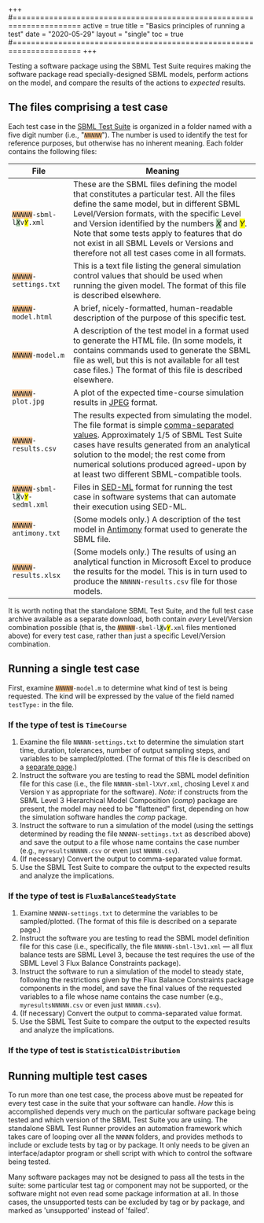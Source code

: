 +++
#=====================================================================
active     = true
title      = "Basics principles of running a test"
date       = "2020-05-29"
layout     = "single"
toc        = true
#=====================================================================
+++

Testing a software package using the SBML Test Suite requires making the software package read specially-designed SBML models, perform actions on the model, and compare the results of the actions to _expected_ results.


The files comprising a test case
--------------------------------

Each test case in the [SBML Test Suite](/software/sbml-test-suite) is organized in a folder named with a five digit number (i.e., "<code style="background-color: #ffcc99"><i>NNNNN</i></code>").  The number is used to identify the test for reference purposes, but otherwise has no inherent meaning.  Each folder contains the following files:

| File                     | Meaning |
|--------------------------|---------|
| <nobr><code><i style="background-color: #ffcc99">NNNNN</i>-sbml-l<i style="background-color: #aaccaa">X</i>v<i style="background-color: yellow">Y</i>.xml</code></nobr>  | These are the SBML files defining the model that constitutes a particular test. All the files define the same model, but in different SBML Level/Version formats, with the specific Level and Version identified by the numbers <i style="background-color: #aaccaa">X</i> and <i style="background-color: yellow">Y</i>.  Note that some tests apply to features that do not exist in all SBML Levels or Versions and therefore not all test cases come in all formats. |
| <nobr><code><i style="background-color: #ffcc99">NNNNN</i>-settings.txt</code></nobr> | This is a text file listing the general simulation control values that should be used when running the given model.  The format of this file is described elsewhere. |
| <nobr><code><i style="background-color: #ffcc99">NNNNN</i>-model.html</code></nobr> | A brief, nicely-formatted, human-readable description of the purpose of this specific test. |
| <nobr><code><i style="background-color: #ffcc99">NNNNN</i>-model.m</code></nobr> | A description of the test model in a format used to generate the HTML file.  (In some models, it contains commands used to generate the SBML  file as well, but this is not available for all test case files.)  The format of this file is described elsewhere. |
| <nobr><code><i style="background-color: #ffcc99">NNNNN</i>-plot.jpg</code></nobr> | A plot of the expected time-course simulation results in [JPEG](http://en.wikipedia.org/wiki/Jpeg) format. |
| <nobr><code><i style="background-color: #ffcc99">NNNNN</i>-results.csv</code></nobr> | The results expected from simulating the model.  The file format is simple [comma-separated values](http://en.wikipedia.org/wiki/Comma-separated_values).  Approximately 1/5 of SBML Test Suite cases have results generated from an analytical solution to the model; the rest come from numerical solutions produced agreed-upon by at least two different SBML-compatible tools. |
| <nobr><code><i style="background-color: #ffcc99">NNNNN</i>-sbml-l<i style="background-color: #aaccaa">X</i>v<i style="background-color: yellow">Y</i>-sedml.xml</code></nobr>  | Files in [SED-ML](http://sed-ml.org/) format for running the test case in software systems that can automate their execution using SED-ML. |
| <nobr><code><i style="background-color: #ffcc99">NNNNN</i>-antimony.txt</code></nobr> |  (Some models only.) A description of the test model in [Antimony](http://antimony.sourceforge.net/) format used to generate the SBML file. |
| <nobr><code><i style="background-color: #ffcc99">NNNNN</i>-results.xlsx</code></nobr> | (Some models only.) The results of using an analytical function in Microsoft Excel to produce the results for the model.  This is in turn used to produce the `NNNNN-results.csv` file for those models. |

It is worth noting that the standalone SBML Test Suite, and the full test case archive available as a separate download, both contain _every_ Level/Version combination possible (that is, the <nobr><code><i style="background-color: #ffcc99">NNNNN</i>-sbml-l<i style="background-color: #aaccaa">X</i>v<i style="background-color: yellow">Y</i>.xml</code></nobr> files mentioned above) for every test case, rather than just a specific Level/Version combination.


Running a single test case
--------------------------

First, examine <code><i style="background-color: #ffcc99">NNNNN</i>-model.m</code> to determine what kind of test is being requested. The kind will be expressed by the value of the field named `testType:` in the file.

### If the type of test is `TimeCourse`

1. Examine the file `NNNNN-settings.txt` to determine the simulation start time, duration, tolerances, number of output sampling steps, and variables to be sampled/plotted.  (The format of this file is described on a [separate page](../test-case-details).)
2. Instruct the software you are testing to read the SBML model definition file for this case (i.e., the file `NNNNN-sbml-lXvY.xml`, chosing Level `X` and Version `Y` as appropriate for the software).  _Note:_ if constructs from the SBML Level&nbsp;3 Hierarchical Model Composition (_comp_) package are present, the model may need to be "flattened" first, depending on how the simulation software handles the _comp_ package.
3. Instruct the software to run a simulation of the model (using the settings determined by reading the file `NNNNN-settings.txt` as described above) and save the output to a file whose name contains the case number (e.g., `myresultsNNNNN.csv` or even just `NNNNN.csv`).
4. (If necessary) Convert the output to comma-separated value format.
5. Use the SBML Test Suite to compare the output to the expected results and analyze the implications.


### If the type of test is `FluxBalanceSteadyState`

1. Examine `NNNNN-settings.txt` to determine the variables to be sampled/plotted.  (The format of this file is described on a separate page.)
2. Instruct the software you are testing to read the SBML model definition file for this case (i.e., specifically, the file `NNNNN-sbml-l3v1.xml` &mdash; all flux balance tests are SBML Level 3, because the test requires the use of the SBML Level&nbsp;3 Flux Balance Constraints package).
3. Instruct the software to run a simulation of the model to steady state, following the restrictions given by the Flux Balance Constraints package components in the model, and save the final values of the requested variables to a file whose name contains the case number (e.g., `myresultsNNNNN.csv` or even just `NNNNN.csv`).
4. (If necessary) Convert the output to comma-separated value format.
5. Use the SBML Test Suite to compare the output to the expected results and analyze the implications.


### If the type of test is `StatisticalDistribution`



Running multiple test cases
---------------------------

To run more than one test case, the process above must be repeated for every test case in the suite that your software can handle.  _How_ this is accomplished depends very much on the particular software package being tested and which version of the SBML Test Suite you are using.  The standalone SBML Test Runner provides an automation framework which takes care of looping over all the `NNNNN` folders, and provides methods to include or exclude tests by tag or by package.  It only needs to be given an interface/adaptor program or shell script with which to control the software being tested.

Many software packages may not be designed to pass all the tests in the suite:  some particular test tag or component may not be supported, or the software might not even read some package information at all.  In those cases, the unsupported tests can be excluded by tag or by package, and marked as 'unsupported' instead of 'failed'.

<!--
== Gathering the results of many tests for uploading to the Online SBML Test Suite ==

The format of the results accepted by the online system is very simple.  As mentioned above, the result of running each test model must be stored in a comma-separated value file, such that the file name contains the case number (e.g., <code>myresultsNNNNN.csv</code>).  Simply create a zip archive containing all of the output files:

: <code>myresults00001.csv</code>
: <code>myresults00002.csv</code>
: <code>myresults00003.csv</code>
: <code>myresults00004.csv</code>
: &hellip;
: <code>myresultsNNNNN.csv</code>

Gaps are allowed in the files put in the archive (for example, if you chose not to run some tests, or the software cannot simulate some test models). The final number (<code>NNNNN</code>) depends on the number of tests provided in the current release of the SBML Test Suite, as well as the tests you selected to run, and the capabilities of the software you are testing. 

<center style="margin: 1.5em">
{{#icon:Icon-red-right-arrow.jpg}} [http://sbml.org/test-suite/web/uploadresults.jsp After creating the archive, go to Step 3 (uploading the results).]
</center>
-->
